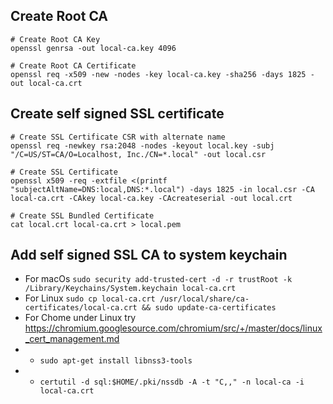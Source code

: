 ## Create Root CA

```shell
# Create Root CA Key
openssl genrsa -out local-ca.key 4096

# Create Root CA Certificate
openssl req -x509 -new -nodes -key local-ca.key -sha256 -days 1825 -out local-ca.crt
```

## Create self signed SSL certificate

```shell
# Create SSL Certificate CSR with alternate name
openssl req -newkey rsa:2048 -nodes -keyout local.key -subj "/C=US/ST=CA/O=Localhost, Inc./CN=*.local" -out local.csr

# Create SSL Certificate
openssl x509 -req -extfile <(printf "subjectAltName=DNS:local,DNS:*.local") -days 1825 -in local.csr -CA local-ca.crt -CAkey local-ca.key -CAcreateserial -out local.crt

# Create SSL Bundled Certificate
cat local.crt local-ca.crt > local.pem
```

## Add self signed SSL CA to system keychain

* For macOs `sudo security add-trusted-cert -d -r trustRoot -k /Library/Keychains/System.keychain local-ca.crt`
* For Linux `sudo cp local-ca.crt /usr/local/share/ca-certificates/local-ca.crt && sudo update-ca-certificates`
* For Chome under Linux try  https://chromium.googlesource.com/chromium/src/+/master/docs/linux_cert_management.md
* * `sudo apt-get install libnss3-tools`
* * `certutil -d sql:$HOME/.pki/nssdb -A -t "C,," -n local-ca -i local-ca.crt`

